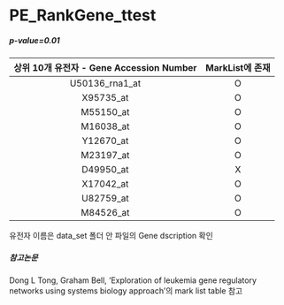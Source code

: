 # PE_RankGene_ttest

##### p-value=0.01  
|상위 10개 유전자 - Gene Accession Number|MarkList에 존재|
|:-------------------:|:-------:|
|U50136_rna1_at|O|
|X95735_at|O|
|M55150_at|O|
|M16038_at|O|
|Y12670_at|O|
|M23197_at|O|
|D49950_at|X|
|X17042_at|O|
|U82759_at|O|
|M84526_at|O|
  
유전자 이름은 data_set 폴더 안 파일의 Gene dscription 확인


##### 참고논문
Dong L Tong, Graham Bell, ‘Exploration of leukemia gene regulatory networks using systems biology approach’의 mark list table 참고
